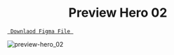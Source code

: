 <h1 align="center">Preview Hero 02</h1>

<a align ="center" href="https://github.com/Dezenix/website-screens/blob/main/Website_Hero_Section/Hero02/hero02.fig"> `  Downlaod Figma File  `</a>


![preview-hero_02](https://github.com/Dezenix/website-screens/blob/main/Website_Hero_Section/Hero02/preview_hero02.png)

